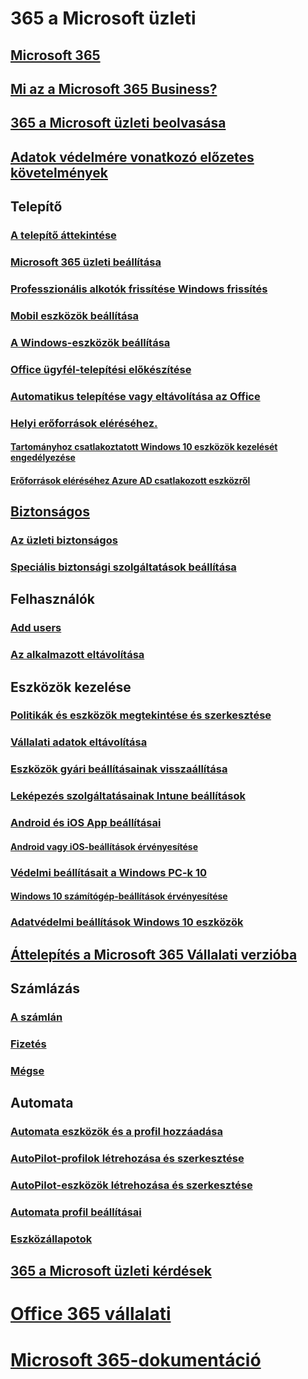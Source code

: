 # 365 a Microsoft üzleti
## [Microsoft 365](index.md)
## [Mi az a Microsoft 365 Business?](microsoft-365-business-overview.md)
## [365 a Microsoft üzleti beolvasása](sign-up.md)
## [Adatok védelmére vonatkozó előzetes követelmények](pre-requisites-for-data-protection.md)
## Telepítő
### [A telepítő áttekintése](set-up-overview.md)
### [Microsoft 365 üzleti beállítása](set-up.md)
### [Professzionális alkotók frissítése Windows frissítés](upgrade-to-windows-pro-creators-update.md)
### [Mobil eszközök beállítása](set-up-mobile-devices.md)
### [A Windows-eszközök beállítása](set-up-windows-devices.md)
### [Office ügyfél-telepítési előkészítése](prepare-for-office-client-deployment.md)
### [Automatikus telepítése vagy eltávolítása az Office](auto-install-or-uninstall-office.md)
### [Helyi erőforrások eléréséhez.]()
#### [Tartományhoz csatlakoztatott Windows 10 eszközök kezelését engedélyezése](manage-windows-devices.md)
#### [Erőforrások eléréséhez Azure AD csatlakozott eszközről](access-resources.md)
## [Biztonságos](security-features.md)
### [Az üzleti biztonságos](/Office365/Admin/security-and-compliance/secure-your-business-data?toc=/microsoft-365/business/toc.json&bc=/microsoft-365/business/breadcrumb/toc.json)
### [Speciális biztonsági szolgáltatások beállítása](set-up-advanced-security.md)
## Felhasználók
### [Add users](add-users-m365b.md)
### [Az alkalmazott eltávolítása](/Office365/Admin/add-users/remove-former-employee?toc=/microsoft-365/business/toc.json&bc=/microsoft-365/business/breadcrumb/toc.json)
## Eszközök kezelése
### [Politikák és eszközök megtekintése és szerkesztése](view-policies-and-devices.md)
### [Vállalati adatok eltávolítása](remove-company-data.md)
### [Eszközök gyári beállításainak visszaállítása](reset-devices-to-factory-settings.md)
### [Leképezés szolgáltatásainak Intune beállítások](map-protection-features-to-intune-settings.md)
### [Android és iOS App beállításai](app-protection-settings-for-android-and-ios.md)
#### [Android vagy iOS-beállítások érvényesítése](validate-settings-on-android-or-ios.md)
### [Védelmi beállításait a Windows PC-k 10](protection-settings-for-windows-10-pcs.md)
#### [Windows 10 számítógép-beállítások érvényesítése](validate-settings-on-windows-10-pcs.md)
### [Adatvédelmi beállítások Windows 10 eszközök](protection-settings-for-windows-10-devices.md)
## [Áttelepítés a Microsoft 365 Vállalati verzióba](migrate-to-microsoft-365-business.md)
## Számlázás
### [A számlán](/Office365/Admin/subscriptions-and-billing/view-your-bill-or-invoice?toc=/microsoft-365/business/toc.json&bc=/microsoft-365/business/breadcrumb/toc.json)
### [Fizetés](/Office365/Admin/subscriptions-and-billing/pay-for-your-subscription?toc=/microsoft-365/business/toc.json&bc=/microsoft-365/business/breadcrumb/toc.json)
### [Mégse](/Office365/Admin/subscriptions-and-billing/cancel-your-subscription?toc=/microsoft-365/business/toc.json&bc=/microsoft-365/business/breadcrumb/toc.json)
## Automata
### [Automata eszközök és a profil hozzáadása](add-autopilot-devices-and-profile.md)
### [AutoPilot-profilok létrehozása és szerkesztése](create-and-edit-autopilot-profiles.md)
### [AutoPilot-eszközök létrehozása és szerkesztése](create-and-edit-autopilot-devices.md)
### [Automata profil beállításai](autopilot-profile-settings.md)
### [Eszközállapotok](device-states.md)
## [365 a Microsoft üzleti kérdések](support/microsoft-365-business-faqs.md)
# [Office 365 vállalati](https://docs.microsoft.com/office365/enterprise)
# [Microsoft 365-dokumentáció](https://docs.microsoft.com/microsoft-365)